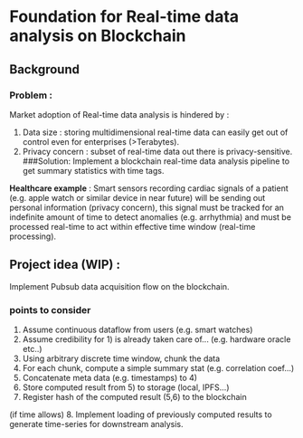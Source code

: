 # Foundation for Real-time data analysis on Blockchain 

## Background
### Problem : 
Market adoption of Real-time data analysis is hindered by : 
1) Data size : storing multidimensional real-time data can easily get out of control even for enterprises (>Terabytes).
2) Privacy concern : subset of real-time data out there is privacy-sensitive. 
###Solution:
Implement a blockchain real-time data analysis pipeline to get summary statistics with time tags.

**Healthcare example** : Smart sensors recording cardiac signals of a patient (e.g. apple watch or similar device in near future) will be sending out personal information (privacy concern), this signal must be tracked for an indefinite amount of time to detect anomalies (e.g. arrhythmia) and must be processed real-time to act within effective time window (real-time processing).

## Project idea (WIP) : 
Implement Pubsub data acquisition flow on the blockchain.

### points to consider 
1. Assume continuous dataflow from users (e.g. smart watches) 
2. Assume credibility for 1) is already taken care of... (e.g. hardware oracle etc..) 
3. Using arbitrary discrete time window, chunk the data
4. For each chunk, compute a simple summary stat (e.g. correlation coef...)
5. Concatenate meta data (e.g. timestamps) to 4)
6. Store computed result from 5) to storage (local, IPFS...)
7. Register hash of the computed result (5,6) to the blockchain

(if time allows) 8. Implement loading of previously computed results to generate time-series for downstream analysis. 
